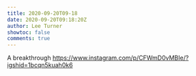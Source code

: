 ```yaml
---
title: 2020-09-20T09-18
date: 2020-09-20T09:18:20Z
author: Lee Turner
showtoc: false
comments: true
---
```


A breakthrough https://www.instagram.com/p/CFWmD0vMBIe/?igshid=1bcqn5kuah0k6

